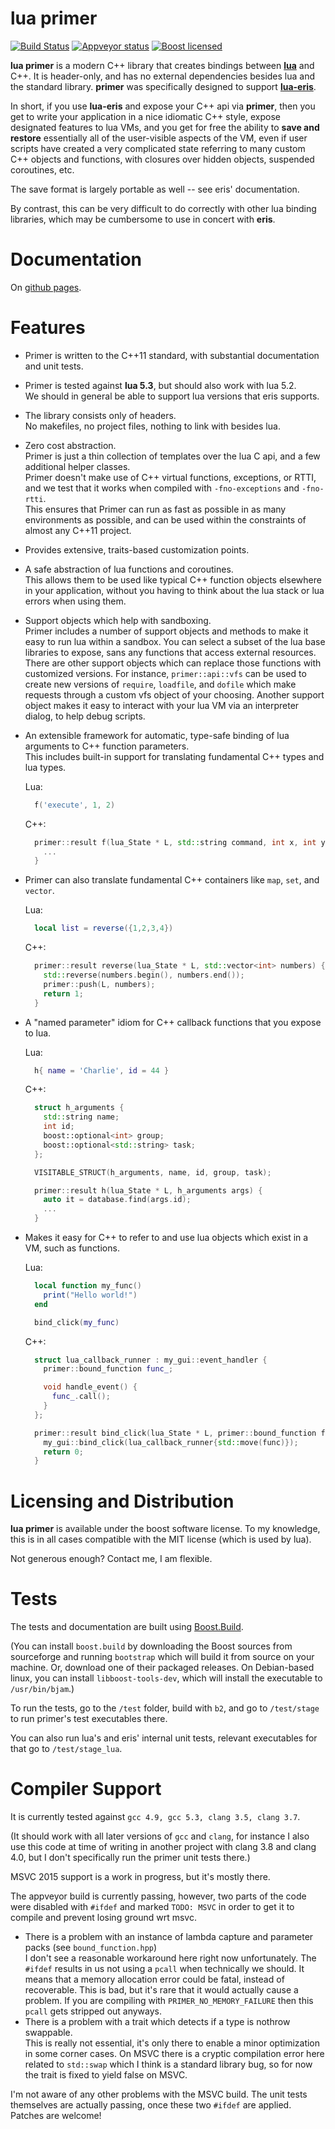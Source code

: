 # lua primer

[![Build Status](https://travis-ci.org/cbeck88/lua-primer.svg?branch=master)](http://travis-ci.org/cbeck88/lua-primer)
[![Appveyor status](https://ci.appveyor.com/api/projects/status/github/cbeck88/lua-primer?branch=master&svg=true)](https://ci.appveyor.com/project/cbeck88/lua-primer)
[![Boost licensed](https://img.shields.io/badge/license-Boost-blue.svg)](./LICENSE)

**lua primer** is a modern C++ library that creates bindings between [**lua**](http://lua.org/) and C++.
It is header-only, and has no external dependencies besides lua and the standard library.
**primer** was specifically designed to support [**lua-eris**](https://github.com/fnuecke/eris). 

In short, if you use **lua-eris** and expose your C++ api via **primer**, then you get to write your
application in a nice idiomatic C++ style, expose designated features to lua VMs, and you get
for free the ability to **save and restore** essentially all of the user-visible aspects of the VM,
even if user scripts have created a very complicated state referring to many custom
C++ objects and functions, with closures over hidden objects, suspended coroutines, etc.

The save format is largely portable as well -- see eris' documentation.

By contrast, this can be very difficult to do correctly with other lua binding libraries, which
may be cumbersome to use in concert with **eris**.

Documentation
=============

On [github pages](https://cbeck88.github.io/lua-primer/index.html).

Features
========

- Primer is written to the C++11 standard, with substantial documentation and unit tests.

- Primer is tested against **lua 5.3**, but should also work with lua 5.2.  
  We should in general be able to support lua versions that eris supports.

- The library consists only of headers.  
  No makefiles, no project files, nothing to link with besides lua.

- Zero cost abstraction.  
  Primer is just a thin collection of templates over the lua C api, and a few additional helper classes.  
  Primer doesn't make use of C++ virtual functions, exceptions, or RTTI, and we test that it works when compiled with `-fno-exceptions` and `-fno-rtti`.  
  This ensures that Primer can run as fast as possible in as many environments as possible, and can be used within the constraints of almost any C++11 project.

- Provides extensive, traits-based customization points.

- A safe abstraction of lua functions and coroutines.  
  This allows them to be used like typical C++ function objects elsewhere in your application, without you
  having to think about the lua stack or lua errors when using them.

- Support objects which help with sandboxing.  
  Primer includes a number of support objects and methods to make it easy to run lua within a sandbox.
  You can select a subset of the lua base libraries to expose, sans any functions that access external resources.
  There are other support objects which can replace those functions with customized versions.
  For instance, `primer::api::vfs` can be used to create new versions of `require`, `loadfile`, and `dofile` which
  make requests through a custom vfs object of your choosing.
  Another support object makes it easy to interact with your lua VM via an interpreter dialog,
  to help debug scripts.

- An extensible framework for automatic, type-safe binding of lua arguments to C++ function parameters.  
  This includes built-in support for translating fundamental C++ types and lua types.

  Lua:
  ```lua
    f('execute', 1, 2)
  ```

  C++:
  ```c++
    primer::result f(lua_State * L, std::string command, int x, int y) {
      ...
    }
  ```

- Primer can also translate fundamental C++ containers like `map`, `set`, and `vector`.  

  Lua:
  ```lua
    local list = reverse({1,2,3,4})
  ```

  C++:
  ```c++
    primer::result reverse(lua_State * L, std::vector<int> numbers) {
      std::reverse(numbers.begin(), numbers.end());
      primer::push(L, numbers);
      return 1;
    }
  ```

- A "named parameter" idiom for C++ callback functions that you expose to lua.

  Lua:
  ```lua
    h{ name = 'Charlie', id = 44 }
  ```

  C++:
  ```c++
    struct h_arguments {
      std::string name;
      int id;
      boost::optional<int> group;
      boost::optional<std::string> task;
    };

    VISITABLE_STRUCT(h_arguments, name, id, group, task);

    primer::result h(lua_State * L, h_arguments args) {
      auto it = database.find(args.id);
      ...
    }
  ```

- Makes it easy for C++ to refer to and use lua objects which exist in a VM, such as functions.

  Lua:
  ```lua
    local function my_func()
      print("Hello world!")
    end

    bind_click(my_func)
  ```

  C++:
  ```c++
    struct lua_callback_runner : my_gui::event_handler {
      primer::bound_function func_;

      void handle_event() {
        func_.call();
      }
    };

    primer::result bind_click(lua_State * L, primer::bound_function func) {
      my_gui::bind_click(lua_callback_runner{std::move(func)});
      return 0;
    }
  ```
      

Licensing and Distribution
==========================

**lua primer** is available under the boost software license. To my knowledge, this is in all cases compatible with the MIT license (which is used by lua).

Not generous enough? Contact me, I am flexible.

Tests
=====

The tests and documentation are built using [Boost.Build](http://www.boost.org/build/).

(You can install `boost.build` by downloading the Boost sources from sourceforge and running
`bootstrap` which will build it from source on your machine. Or, download one of their
packaged releases. On Debian-based linux, you can install `libboost-tools-dev`, which will install
the executable to `/usr/bin/bjam`.)

To run the tests, go to the `/test` folder, build with `b2`, and
go to `/test/stage` to run primer's test executables there.

You can also run lua's and eris' internal unit tests, relevant executables for that
go to `/test/stage_lua`.

Compiler Support
================

It is currently tested against `gcc 4.9, gcc 5.3, clang 3.5, clang 3.7`.

(It should work with all later versions of `gcc` and `clang`, for instance I also
use this code at time of writing in another project with clang 3.8 and clang 4.0, but I don't specifically
run the primer unit tests there.)

MSVC 2015 support is a work in progress, but it's mostly there.

The appveyor build is currently passing, however, two parts of the code were disabled with `#ifdef` and marked `TODO: MSVC` in order to get it to compile and prevent losing ground wrt msvc.

* There is a problem with an instance of lambda capture and parameter packs (see `bound_function.hpp`)  
  I don't see a reasonable workaround here right now unfortunately. The `#ifdef` results in us not using a `pcall` when technically we should. It means that a memory allocation error could be fatal,
  instead of recoverable. This is bad, but it's rare that it would actually cause a problem. If you are compiling with `PRIMER_NO_MEMORY_FAILURE` then this `pcall` gets stripped out anyways.
* There is a problem with a trait which detects if a type is nothrow swappable.  
  This is really not essential, it's only there to enable a minor optimization in some corner cases.
  On MSVC there is a cryptic compilation error here related to `std::swap` which I think is a standard library bug, so for now the trait is fixed to yield false on MSVC.

I'm not aware of any other problems with the MSVC build. The unit tests themselves are actually passing, once these two `#ifdef` are applied. Patches are welcome!
